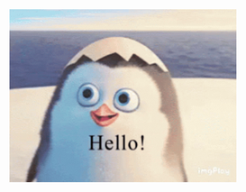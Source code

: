 <img width="80%" alt="gif" align="center" src="https://github.com/MAGGIx1404/Portfolio-2021/blob/master/1.gif">
